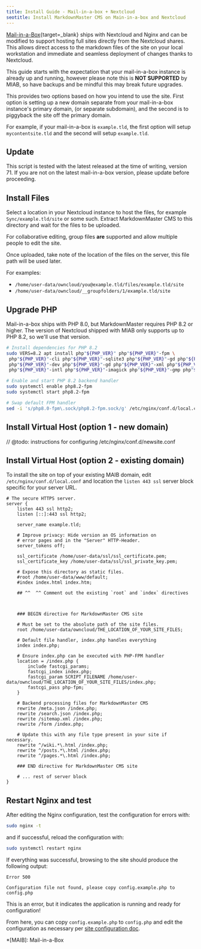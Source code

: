 ```yaml
---
title: Install Guide - Mail-in-a-box + Nextcloud
seotitle: Install MarkdownMaster CMS on Main-in-a-box and Nextcloud
---
```


[Mail-in-a-Box](https://mailinabox.email/){target=_blank}
ships with Nextcloud and Nginx and can be modified to support hosting full sites
directly from the Nextcloud shares.
This allows direct access to the markdown files of the site on your local workstation
and immediate and seamless deployment of changes thanks to Nextcloud.

This guide starts with the expectation that your mail-in-a-box instance is already up and running,
however please note this is **NOT SUPPORTED** by MIAB, so have backups and be mindful
this may break future upgrades.

This provides two options based on how you intend to use the site.
First option is setting up a new domain separate from your mail-in-a-box instance's primary domain,
(or separate subdomain), and the second is to piggyback the site off the primary domain.

For example, if your mail-in-a-box is `example.tld`, the first option will setup
`mycontentsite.tld` and the second will setup `example.tld`.


## Update

This script is tested with the latest released at the time of writing, version 71.
If you are not on the latest mail-in-a-box version, please update before proceeding.

## Install Files

Select a location in your Nextcloud instance to host the files, for example `Sync/example.tld/site` or some such.
Extract MarkdownMaster CMS to this directory and wait for the files to be uploaded.

For collaborative editing, group files **are** supported and allow multiple people to edit the site.

Once uploaded, take note of the location of the files on the server, 
this file path will be used later.

For examples:

* `/home/user-data/owncloud/you@example.tld/files/example.tld/site`
* `/home/user-data/owncloud/__groupfolders/1/example.tld/site`


## Upgrade PHP

Mail-in-a-box ships with PHP 8.0, but MarkdownMaster requires PHP 8.2 or higher.
The version of Nextcloud shipped with MIAB only supports up to PHP 8.2, so we'll use that version.

```bash
# Install dependencies for PHP 8.2
sudo VERS=8.2 apt install php"${PHP_VER}" php"${PHP_VER}"-fpm \
 php"${PHP_VER}"-cli php"${PHP_VER}"-sqlite3 php"${PHP_VER}"-gd php"${PHP_VER}"-imap php"${PHP_VER}"-curl \
 php"${PHP_VER}"-dev php"${PHP_VER}"-gd php"${PHP_VER}"-xml php"${PHP_VER}"-mbstring php"${PHP_VER}"-zip php"${PHP_VER}"-apcu
 php"${PHP_VER}"-intl php"${PHP_VER}"-imagick php"${PHP_VER}"-gmp php"${PHP_VER}"-bcmath

# Enable and start PHP 8.2 backend handler
sudo systemctl enable php8.2-fpm
sudo systemctl start php8.2-fpm

# Swap default FPM handler
sed -i 's/php8.0-fpm\.sock/php8.2-fpm.sock/g' /etc/nginx/conf.d/local.conf
```


## Install Virtual Host (option 1 - new domain)

// @todo: instructions for configuring /etc/nginx/conf.d/newsite.conf


## Install Virtual Host (option 2 - existing domain)

To install the site on top of your existing MAIB domain, 
edit `/etc/nginx/conf.d/local.conf` and location the `listen 443 ssl` server block
specific for your server URL.

```
# The secure HTTPS server.
server {
    listen 443 ssl http2;
    listen [::]:443 ssl http2;
    
    server_name example.tld;
    
    # Improve privacy: Hide version an OS information on
    # error pages and in the "Server" HTTP-Header.
    server_tokens off;
    
    ssl_certificate /home/user-data/ssl/ssl_certificate.pem;
    ssl_certificate_key /home/user-data/ssl/ssl_private_key.pem;
    
    # Expose this directory as static files.
    #root /home/user-data/www/default;
    #index index.html index.htm;
    
    ## ^^  ^^ Comment out the existing `root` and `index` directives

    
    
    ### BEGIN directive for MarkdownMaster CMS site
    
    # Must be set to the absolute path of the site files.
    root /home/user-data/owncloud/THE_LOCATION_OF_YOUR_SITE_FILES;
    
    # Default file handler, index.php handles everything
    index index.php;
    
    # Ensure index.php can be executed with PHP-FPM handler
    location = /index.php {
        include fastcgi_params;
        fastcgi_index index.php;
        fastcgi_param SCRIPT_FILENAME /home/user-data/owncloud/THE_LOCATION_OF_YOUR_SITE_FILES/index.php;
        fastcgi_pass php-fpm;
    }
    
    # Backend processing files for MarkdownMaster CMS
    rewrite /meta.json /index.php;
    rewrite /search.json /index.php;
    rewrite /sitemap.xml /index.php;
    rewrite /form /index.php;
    
    # Update this with any file type present in your site if necessary.
    rewrite ^/wiki.*\.html /index.php;
    rewrite ^/posts.*\.html /index.php;
    rewrite ^/pages.*\.html /index.php;
    
    ### END directive for MarkdownMaster CMS site
    
    # ... rest of server block
}
```

## Restart Nginx and test

After editing the Nginx configuration, test the configuration for errors with:

```bash
sudo nginx -t
```

and if successful, reload the configuration with:

```bash
sudo systemctl restart nginx
```

If everything was successful, browsing to the site should produce the following output:

```
Error 500

Configuration file not found, please copy config.example.php to config.php
```

This is an error, but it indicates the application is running and ready for configuration!

From here, you can copy `config.example.php` to `config.php` and edit the configuration
as necessary per [site configuration doc](site-configuration.md).


*[MAIB]: Mail-in-a-Box